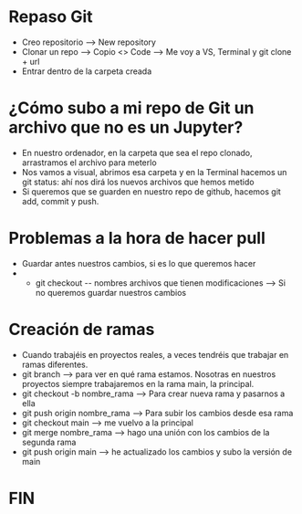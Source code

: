 # Repaso Git

- Creo repositorio --> New repository
- Clonar un repo --> Copio <> Code --> Me voy a VS, Terminal y git clone + url
- Entrar dentro de la carpeta creada


# ¿Cómo subo a mi repo de Git un archivo que no es un Jupyter?
- En nuestro ordenador, en la carpeta que sea el repo clonado, arrastramos el archivo para meterlo
- Nos vamos a visual, abrimos esa carpeta y en la Terminal hacemos un git status: ahí nos dirá los nuevos archivos que hemos metido
- Si queremos que se guarden en nuestro repo de github, hacemos git add, commit y push.


# Problemas a la hora de hacer pull
- Guardar antes nuestros cambios, si es lo que queremos hacer
- - git checkout -- nombres archivos que tienen modificaciones --> Si no queremos guardar nuestros cambios


# Creación de ramas
- Cuando trabajéis en proyectos reales, a veces tendréis que trabajar en ramas diferentes.
- git branch --> para ver en qué rama estamos. Nosotras en nuestros proyectos siempre trabajaremos en la rama main, la principal.
- git checkout -b nombre_rama --> Para crear nueva rama y pasarnos a ella
- git push origin nombre_rama --> Para subir los cambios desde esa rama
- git checkout main --> me vuelvo a la principal
- git merge nombre_rama --> hago una unión con los cambios de la segunda rama
- git push origin main --> he actualizado los cambios y subo la versión de main

# FIN
